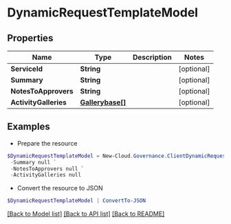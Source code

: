 # DynamicRequestTemplateModel
## Properties

Name | Type | Description | Notes
------------ | ------------- | ------------- | -------------
**ServiceId** | **String** |  | [optional] 
**Summary** | **String** |  | [optional] 
**NotesToApprovers** | **String** |  | [optional] 
**ActivityGalleries** | [**Gallerybase[]**](Gallerybase.md) |  | [optional] 

## Examples

- Prepare the resource
```powershell
$DynamicRequestTemplateModel = New-Cloud.Governance.ClientDynamicRequestTemplateModel  -ServiceId null `
 -Summary null `
 -NotesToApprovers null `
 -ActivityGalleries null
```

- Convert the resource to JSON
```powershell
$DynamicRequestTemplateModel | ConvertTo-JSON
```

[[Back to Model list]](../README.md#documentation-for-models) [[Back to API list]](../README.md#documentation-for-api-endpoints) [[Back to README]](../README.md)

